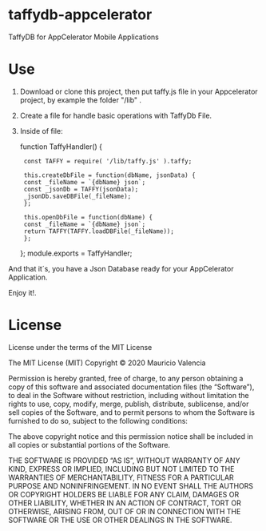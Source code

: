 # taffydb-appcelerator
TaffyDB for AppCelerator Mobile Applications


# Use

1. Download or clone this project, then put taffy.js file in your Appcelerator project, by example the folder "/lib" .

2. Create a file for handle basic operations with TaffyDb File.

3. Inside of file:

	function TaffyHandler() {

	    const TAFFY = require( '/lib/taffy.js' ).taffy;

	    this.createDbFile = function(dbName, jsonData) {
		const _fileName = `{dbName} json`;
		const _jsonDb = TAFFY(jsonData);
		_jsonDb.saveDBFile(_fileName);
	    };

	    this.openDbFile = function(dbName) {
		const _fileName = `{dbName} json`;
		return TAFFY(TAFFY.loadDBFile(_fileName));
	    };
	};
	module.exports = TaffyHandler;

And that it´s, you have a Json Database ready for your AppCelerator Application.

Enjoy it!.

# License
License under the terms of the MIT License

The MIT License (MIT)
Copyright © 2020 Mauricio Valencia

Permission is hereby granted, free of charge, to any person obtaining a copy of this software and associated documentation files (the “Software”), to deal in the Software without restriction, including without limitation the rights to use, copy, modify, merge, publish, distribute, sublicense, and/or sell copies of the Software, and to permit persons to whom the Software is furnished to do so, subject to the following conditions:

The above copyright notice and this permission notice shall be included in all copies or substantial portions of the Software.

THE SOFTWARE IS PROVIDED “AS IS”, WITHOUT WARRANTY OF ANY KIND, EXPRESS OR IMPLIED, INCLUDING BUT NOT LIMITED TO THE WARRANTIES OF MERCHANTABILITY, FITNESS FOR A PARTICULAR PURPOSE AND NONINFRINGEMENT. IN NO EVENT SHALL THE AUTHORS OR COPYRIGHT HOLDERS BE LIABLE FOR ANY CLAIM, DAMAGES OR OTHER LIABILITY, WHETHER IN AN ACTION OF CONTRACT, TORT OR OTHERWISE, ARISING FROM, OUT OF OR IN CONNECTION WITH THE SOFTWARE OR THE USE OR OTHER DEALINGS IN THE SOFTWARE.
